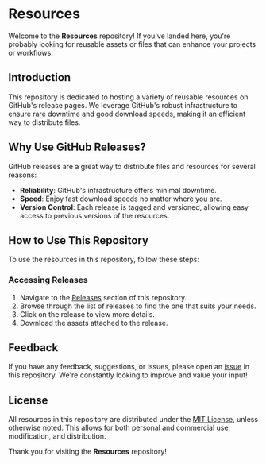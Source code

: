 # Resources

Welcome to the **Resources** repository! If you've landed here, you're probably looking for reusable assets or files that can enhance your projects or workflows.

## Introduction
This repository is dedicated to hosting a variety of reusable resources on GitHub's release pages. We leverage GitHub's robust infrastructure to ensure rare downtime and good download speeds, making it an efficient way to distribute files.

## Why Use GitHub Releases?
GitHub releases are a great way to distribute files and resources for several reasons:
- **Reliability**: GitHub's infrastructure offers minimal downtime.
- **Speed**: Enjoy fast download speeds no matter where you are.
- **Version Control**: Each release is tagged and versioned, allowing easy access to previous versions of the resources.

## How to Use This Repository
To use the resources in this repository, follow these steps:

### Accessing Releases
1. Navigate to the [Releases](https://github.com/rishabhworking/resources/releases/tag/downloads) section of this repository.
2. Browse through the list of releases to find the one that suits your needs.
3. Click on the release to view more details.
4. Download the assets attached to the release.


## Feedback
If you have any feedback, suggestions, or issues, please open an [issue](https://github.com/[username]/resources/issues) in this repository. We're constantly looking to improve and value your input!

## License
All resources in this repository are distributed under the [MIT License](LICENSE.md), unless otherwise noted. This allows for both personal and commercial use, modification, and distribution.

Thank you for visiting the **Resources** repository!
